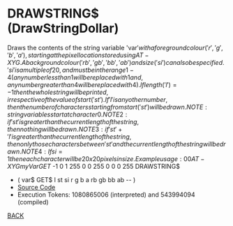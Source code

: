 # DRAWSTRING$ &emsp; (DrawStringDollar)
Draws the contents of the string variable 'var$' with a foreground colour ('r', 'g', 'b', 'a'), starting at the pixel location stored using AT-XYG. A background colour ('rb', 'gb', 'bb', 'ab') and size ('si') can also be specified. 'si' is a multiple of 20, and must be in the range 1 - 4 (any number less than 1 will be replaced with 1 and, any number greater than 4 will be replaced with 4). If length ('l') = -1 then the whole string will be printed, irrespective of the value of start ('st'). If 'l' is any other number, then the number of characters starting from start ('st') will be drawn. NOTE: string variables start at character 0. NOTE2: if 'st' is greater than the current length of the string, then nothing will be drawn. NOTE3: if 'st' + 'l' is greater than the current length of the string, then only those characters between 'st' and the     current length of the string will be drawn. NOTE4: If si = 1 then each character will be 20 x 20 pixels in size. Example usage: 0 0 AT-XYG myVar GET$ -1 0 1 255 0 0 255 0 0 0 255 DRAWSTRING$
* ( var$ GET$ l st si r g b a rb gb bb ab -- )
* [Source Code](../words/graphics/DrawStringDollar.cs)
* Execution Tokens: 1080865006 (interpreted) and 543994094 (compiled)


[BACK](builtins.md#DrawStringDollar)
